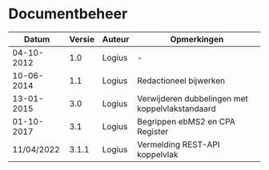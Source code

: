 # Documentbeheer

| Datum      | Versie | Auteur | Opmerkingen                                     |
|------------|--------|--------|-------------------------------------------------|
| 04-10-2012 | 1.0    | Logius | -                                               |
| 10-06-2014 | 1.1    | Logius | Redactioneel bijwerken                          |
| 13-01-2015 | 3.0    | Logius | Verwijderen dubbelingen met koppelvlakstandaard |
| 01-10-2017 | 3.1    | Logius | Begrippen ebMS2 en CPA Register                 |
| 11/04/2022 | 3.1.1  | Logius | Vermelding REST-API koppelvlak                  |
